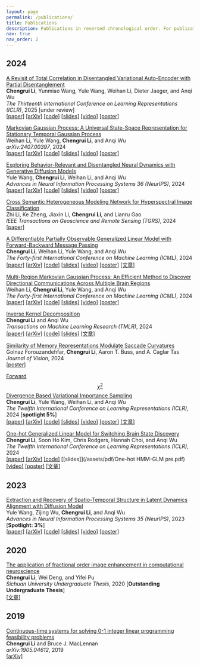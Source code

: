 ```yaml
---
layout: page
permalink: /publications/
title: Publications
description: Publications in reversed chronological order. For publications by categories, please see my <a href='/cv/'>CV</a>. 
nav: true
nav_order: 2
---
```


<!-- _pages/publications.md -->

## 2024
[A Revisit of Total Correlation in Disentangled Variational Auto-Encoder with Partial Disentanglement]()  
**Chengrui Li**, Yunmiao Wang, Yule Wang, Weihan Li, Dieter Jaeger, and Anqi Wu  
*The Thirteenth International Conference on Learning Representations (ICLR)*, 2025 [under review]  
[[paper]]()  [[arXiv]]()  [[code]]()  [[slides]]()  [[video]]()  [[poster]]()

[Markovian Gaussian Process: A Universal State-Space Representation for Stationary Temporal Gaussian Process]()  
Weihan Li, Yule Wang, **Chengrui Li**, and Anqi Wu  
*arXiv:2407.00397*, 2024  
[[paper]]()  [[arXiv]](https://arxiv.org/pdf/2407.00397)  [[code]]()  [[slides]]()  [[video]]()  [[poster]]()

[Exploring Behavior-Relevant and Disentangled Neural Dynamics with Generative Diffusion Models]()  
Yule Wang, **Chengrui Li**, Weihan Li, and Anqi Wu  
*Advances in Neural Information Processing Systems 36 (NeurIPS)*, 2024  
[[paper]]()  [[arXiv]]()  [[code]]()  [[slides]]()  [[video]]()  [[poster]]()

[Cross Semantic Heterogeneous Modeling Network for Hyperspectral Image Classification](https://ieeexplore.ieee.org/document/10596098)  
Zhi Li, Ke Zheng, Jiaxin Li, **Chengrui Li**, and Lianru Gao  
*IEEE Transactions on Geoscience and Remote Sensing (TGRS)*, 2024  
[[paper]](https://ieeexplore.ieee.org/document/10596098)

[A Differentiable Partially Observable Generalized Linear Model with Forward-Backward Message Passing](https://openreview.net/forum?id=2FKzbEE24s)  
**Chengrui Li**, Weihan Li, Yule Wang, and Anqi Wu  
*The Forty-first International Conference on Machine Learning (ICML)*, 2024  
[[paper]](https://openreview.net/pdf?id=2FKzbEE24s)  [[arXiv]](https://arxiv.org/abs/2402.01263)  [[code]](https://github.com/JerrySoybean/poglm)  [[slides]](/assets/pdf/diffPOGLM%20pre.pdf)  [[video]](https://www.youtube.com/watch?v=GAK0d4WGQ7E)  [[poster]](/assets/pdf/diffPOGLM%20ICML%202024%20poster.pdf)  [[文章]](/assets/pdf/softPOGLM_ICML_2024_中文.pdf)

[Multi-Region Markovian Gaussian Process: An Efficient Method to Discover Directional Communications Across Multiple Brain Regions](https://openreview.net/forum?id=us6zMORsMe)  
Weihan Li, **Chengrui Li**, Yule Wang, and Anqi Wu  
*The Forty-first International Conference on Machine Learning (ICML)*, 2024  
[[paper]](https://openreview.net/pdf?id=2FKzbEE24s)  [[arXiv]](https://arxiv.org/abs/2402.02686)  [[code]](https://github.com/JerrySoybean/poglm)  [[slides]]()  [[video]]()  [[poster]]()

[Inverse Kernel Decomposition](https://openreview.net/pdf?id=H4OE7toXpa)  
**Chengrui Li** and Anqi Wu  
*Transactions on Machine Learning Research (TMLR)*, 2024  
[[paper]](https://openreview.net/pdf?id=H4OE7toXpa)  [[arXiv]](https://arxiv.org/abs/2211.05961)  [[code]](https://github.com/JerrySoybean/ikd)  [[slides]](/assets/pdf/IKD%20pre.pdf)  [[文章]](/assets/pdf/IKD_TMLR_中文.pdf)

[Similarity of Memory Representations Modulate Saccade Curvatures](https://www.visionsciences.org/presentation/?id=1434)  
Golnaz Forouzandehfar, **Chengrui Li**, Aaron T. Buss, and A. Caglar Tas  
*Journal of Vision*, 2024  
[[poster]](/assets/pdf/VSS2024_Trajectory_Poster1_ct.pdf)

[Forward $$\chi^2$$ Divergence Based Variational Importance Sampling](https://openreview.net/forum?id=HD5Y7M8Xdk)  
**Chengrui Li**, Yule Wang, Weihan Li, and Anqi Wu  
*The Twelfth International Conference on Learning Representations (ICLR)*, 2024 [**spotlight 5%**]  
[[paper]](https://openreview.net/pdf?id=HD5Y7M8Xdk)  [[arXiv]](https://arxiv.org/abs/2311.02516)  [[code]](https://github.com/JerrySoybean/vis)  [[slides]](/assets/pdf/VIS%20pre.pdf)  [[video]](https://recorder-v3.slideslive.com/#/share?share=90867&s=74d1bcf6-2f97-43d0-b0a4-87ad795d5602)  [[poster]](/assets/pdf/VIS%20ICLR%202024%20poster.pdf)  [[文章]](/assets/pdf/VIS_ICLR_2024_中文.pdf)

[One-hot Generalized Linear Model for Switching Brain State Discovery](https://openreview.net/forum?id=MREQ0k6qvD)  
**Chengrui Li**, Soon Ho Kim, Chris Rodgers, Hannah Choi, and Anqi Wu  
*The Twelfth International Conference on Learning Representations (ICLR)*, 2024  
[[paper]](https://openreview.net/pdf?id=MREQ0k6qvD)  [[arXiv]](https://arxiv.org/abs/2310.15263)  [[code]](https://github.com/JerrySoybean/onehot-hmmglm)  [[slides]](/assets/pdf/One-hot HMM-GLM pre.pdf)  [[video]](https://recorder-v3.slideslive.com/?share=90866&s=36c13cb1-072a-49bf-a85a-34718072e363)  [[poster]](/assets/pdf/One-hot%20HMM-GLM%20ICLR%202024%20poster.pdf)  [[文章]](/assets/pdf/OnehotHMMGLM_ICLR_2024_中文.pdf)

## 2023
[Extraction and Recovery of Spatio-Temporal Structure in Latent Dynamics Alignment with Diffusion Model](https://neurips.cc/virtual/2023/poster/72520)  
Yule Wang, Zijing Wu, **Chengrui Li**, and Anqi Wu  
*Advances in Neural Information Processing Systems 35 (NeurIPS)*, 2023 [**Spotlight: 3%**]  
[[paper]](https://proceedings.neurips.cc/paper_files/paper/2023/hash/7abbcb05a5d55157ede410bb718e32d7-Abstract-Conference.html)  [[arXiv]](https://arxiv.org/abs/2306.06138)  [[code]](https://github.com/alexwangNTL/ERDiff)  [[slides]](https://neurips.cc/media/neurips-2023/Slides/72520.pdf)  [[video]](https://neurips.cc/virtual/2023/poster/72520)  [[poster]](https://neurips.cc/media/PosterPDFs/NeurIPS%202023/72520.png?t=1701561495.0777147)

## 2020
[The application of fractional order image enhancement in computational neuroscience](/assets/pdf/本科毕业论文.pdf)  
**Chengrui Li**, Wei Deng, and Yifei Pu  
*Sichuan University Undergraduate Thesis*, 2020 [**Outstanding Undergraduate Thesis**]  
[[文章]](/assets/pdf/本科毕业论文.pdf)

## 2019
[Continuous-time systems for solving 0-1 integer linear programming feasibility problems](https://arxiv.org/abs/1905.04612)  
**Chengrui Li** and Bruce J. MacLennan  
*arXiv:1905.04612*, 2019  
[[arXiv]](https://arxiv.org/abs/1905.04612)
